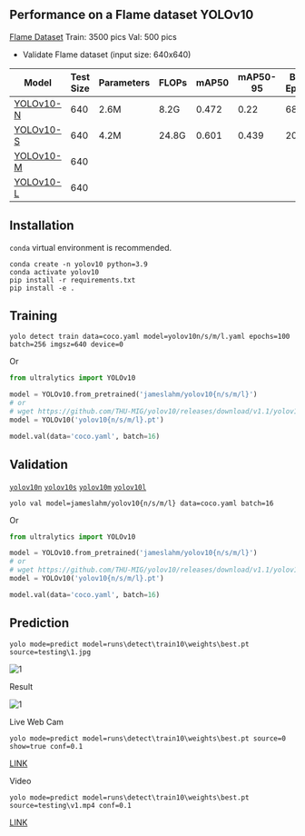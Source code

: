 ## Performance on a Flame dataset YOLOv10
[Flame Dataset](https://drive.google.com/file/d/13GZaa0A62msXdcS6z9_9k1aLfSh41d-F/view?usp=drive_link)
Train: 3500 pics
Val: 500 pics
- Validate Flame dataset (input size: 640x640)
  
| Model       | Test Size   | Parameters  | FLOPs       | mAP50       |   mAP50-95 | Best Epoch |
| ----------- | ----------- | ----------- | ----------- | ----------- |----------- |----------- |
| [YOLOv10-N](https://github.com/ultralytics/assets/releases/download/v8.2.0/yolov10n.pt)   |      640    |      2.6M   |      8.2G   |    0.472    |        0.22 |       68 |
| [YOLOv10-S](https://github.com/ultralytics/assets/releases/download/v8.2.0/yolov10s.pt)   |      640    |    4.2M     |   24.8G      |    0.601  |  0.439      |    200   |
| [YOLOv10-M](https://github.com/ultralytics/assets/releases/download/v8.2.0/yolov10m.pt)   |      640    |         |         |        |         |        |
| [YOLOv10-L](https://github.com/ultralytics/assets/releases/download/v8.2.0/yolov10l.pt)   |      640    |         |         |        |         |        |

## Installation
`conda` virtual environment is recommended. 
```
conda create -n yolov10 python=3.9
conda activate yolov10
pip install -r requirements.txt
pip install -e .
```

## Training 
```
yolo detect train data=coco.yaml model=yolov10n/s/m/l.yaml epochs=100 batch=256 imgsz=640 device=0
```
Or
```python
from ultralytics import YOLOv10

model = YOLOv10.from_pretrained('jameslahm/yolov10{n/s/m/l}')
# or
# wget https://github.com/THU-MIG/yolov10/releases/download/v1.1/yolov10{n/s/m/l}.pt
model = YOLOv10('yolov10{n/s/m/l}.pt')

model.val(data='coco.yaml', batch=16)
```


## Validation
[`yolov10n`](https://github.com/ultralytics/assets/releases/download/v8.2.0/yolov10n.pt)  [`yolov10s`](https://github.com/ultralytics/assets/releases/download/v8.2.0/yolov10s.pt)  [`yolov10m`](https://github.com/ultralytics/assets/releases/download/v8.2.0/yolov10m.pt)  [`yolov10l`](https://github.com/ultralytics/assets/releases/download/v8.2.0/yolov10l.pt)   
```
yolo val model=jameslahm/yolov10{n/s/m/l} data=coco.yaml batch=16
```

Or
```python
from ultralytics import YOLOv10

model = YOLOv10.from_pretrained('jameslahm/yolov10{n/s/m/l}')
# or
# wget https://github.com/THU-MIG/yolov10/releases/download/v1.1/yolov10{n/s/m/l}.pt
model = YOLOv10('yolov10{n/s/m/l}.pt')

model.val(data='coco.yaml', batch=16)
```

## Prediction 
```
yolo mode=predict model=runs\detect\train10\weights\best.pt source=testing\1.jpg       
```
![1](https://github.com/user-attachments/assets/1f60c445-3837-4fb9-b789-98b10368b121)

Result 

![1](https://github.com/user-attachments/assets/fb46d6c2-7df4-46c1-a144-bbf7b93b8c38)

Live Web Cam
```
yolo mode=predict model=runs\detect\train10\weights\best.pt source=0 show=true conf=0.1       
```
[LINK](https://youtu.be/nynWAYpcQDQ)

Video

```
yolo mode=predict model=runs\detect\train10\weights\best.pt source=testing\v1.mp4 conf=0.1    
```
[LINK](https://youtu.be/gJME_dpIncw)


